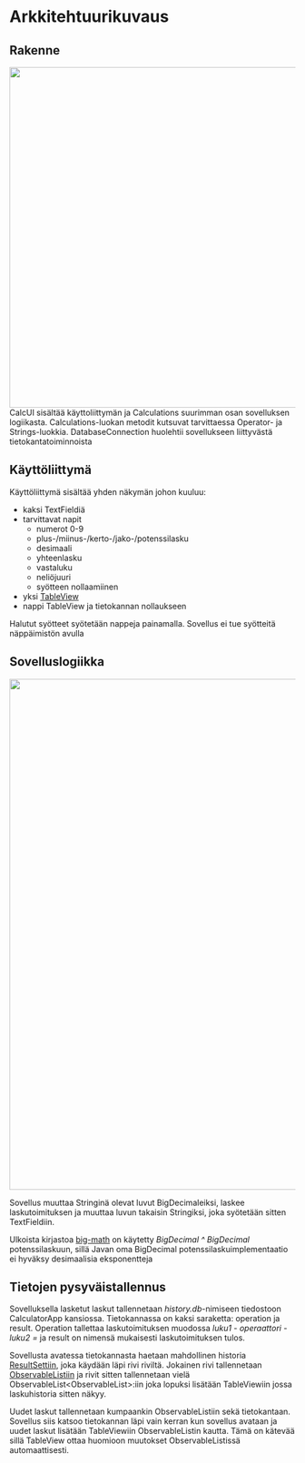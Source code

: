 # Arkkitehtuurikuvaus

## Rakenne
<img src="https://user-images.githubusercontent.com/51514701/80289958-db9c3a80-874a-11ea-8301-bf8ad6dc8d4c.PNG" width="600">
CalcUI sisältää käyttoliittymän ja Calculations suurimman osan sovelluksen logiikasta. Calculations-luokan metodit kutsuvat tarvittaessa Operator- ja Strings-luokkia. DatabaseConnection huolehtii sovellukseen liittyvästä tietokantatoiminnoista



## Käyttöliittymä

Käyttöliittymä sisältää yhden näkymän johon kuuluu:
- kaksi TextFieldiä
- tarvittavat napit
  - numerot 0-9
  - plus-/miinus-/kerto-/jako-/potenssilasku
  - desimaali
  - yhteenlasku
  - vastaluku
  - neliöjuuri
  - syötteen nollaamiinen
- yksi [TableView](https://docs.oracle.com/javase/8/javafx/api/javafx/scene/control/TableView.html)
- nappi TableView ja tietokannan nollaukseen

Halutut syötteet syötetään nappeja painamalla. Sovellus ei tue syötteitä näppäimistön avulla

## Sovelluslogiikka

<img src="https://user-images.githubusercontent.com/51514701/79177496-9a7f5e80-7e0b-11ea-92c5-6feda7eca108.png" width="900">

Sovellus muuttaa Stringinä olevat luvut BigDecimaleiksi, laskee laskutoimituksen ja muuttaa luvun takaisin Stringiksi, joka syötetään sitten TextFieldiin.

Ulkoista kirjastoa [big-math](https://github.com/eobermuhlner/big-math#bigdecimalmath) on käytetty _BigDecimal ^ BigDecimal_ potenssilaskuun, sillä Javan oma BigDecimal potenssilaskuimplementaatio ei hyväksy desimaalisia eksponentteja


## Tietojen pysyväistallennus

Sovelluksella lasketut laskut tallennetaan _history.db_-nimiseen tiedostoon CalculatorApp kansiossa. Tietokannassa on kaksi saraketta: operation ja result. Operation tallettaa laskutoimituksen muodossa _luku1 - operaattori - luku2 =_ ja result on nimensä mukaisesti laskutoimituksen tulos.

Sovellusta avatessa tietokannasta haetaan mahdollinen historia [ResultSettiin](https://docs.oracle.com/en/java/javase/11/docs/api/java.sql/java/sql/ResultSet.html), joka käydään läpi rivi riviltä. Jokainen rivi tallennetaan [ObservableListiin](https://docs.oracle.com/javase/8/javafx/api/javafx/collections/ObservableList.html) ja rivit sitten tallennetaan vielä ObservableList\<ObservableList\>:iin joka lopuksi lisätään TableViewiin jossa laskuhistoria sitten näkyy.
  
Uudet laskut tallennetaan kumpaankin ObservableListiin sekä tietokantaan. Sovellus siis katsoo tietokannan läpi vain kerran kun sovellus avataan ja uudet laskut lisätään TableViewiin ObservableListin kautta. Tämä on kätevää sillä TableView ottaa huomioon muutokset ObservableListissä automaattisesti.
